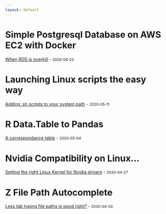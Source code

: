 ```yaml
---
layout: default
---
```


# Simple Postgresql Database on AWS EC2 with Docker     
[When RDS is overkill](./postgres_docker.html)  - <small>2020-06-23</small>

# Launching Linux scripts the easy way 
[Adding .sh scripts to your system path](./quickstart.html)  - <small>2020-05-11</small>

# R Data.Table to Pandas
[A correspondance table](./datatable-pandas.html) - <small>2020-05-04</small>

# Nvidia Compatibility on Linux...
[Setting the right Linux Kernel for Nvidia drivers](./kernel.html) - <small>2020-04-27</small>

# Z File Path Autocomplete
[Less tab typing file paths is good right?](./z.html) - <small>2020-04-20</small>

<!---
# I Broke Linux
[Getting back into a system which won't boot](./kernel.html) - <small>2020-03-30</small>
--->

